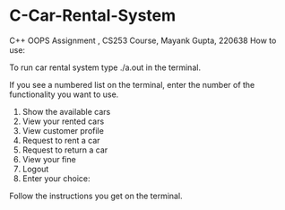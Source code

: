# C-Car-Rental-System
C++ OOPS Assignment , CS253 Course, Mayank Gupta, 220638
How to use:

To run car rental system type ./a.out in the terminal.

If you see a numbered list on the terminal, enter the number of the functionality you want to use.
1. Show the available cars
2. View your rented cars
3. View customer profile
4. Request to rent a car
5. Request to return a car
6. View your fine
7. Logout
8. Enter your choice:
  
 Follow the instructions you get on the terminal.
